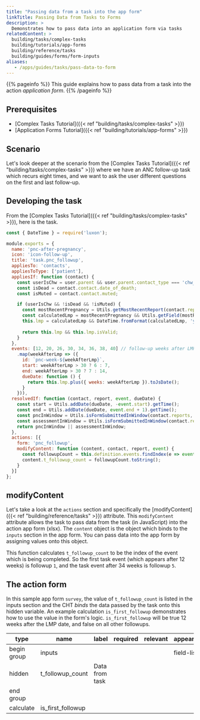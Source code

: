 ```yaml
---
title: "Passing data from a task into the app form"
linkTitle: Passing Data from Tasks to Forms
description: >
  Demonstrates how to pass data into an application form via tasks
relatedContent: >
  building/tasks/complex-tasks
  building/tutorials/app-forms
  building/reference/tasks
  building/guides/forms/form-inputs  
aliases:
   - /apps/guides/tasks/pass-data-to-form
---
```


{{% pageinfo %}}
This guide explains how to pass data from a task into the action _application form_. 
{{% /pageinfo %}}

## Prerequisites

* [Complex Tasks Tutorial]({{< ref "building/tasks/complex-tasks" >}})
* [Application Forms Tutorial]({{< ref "building/tutorials/app-forms" >}})

## Scenario

Let's look deeper at the scenario from the [Complex Tasks Tutorial]({{< ref "building/tasks/complex-tasks" >}}) where we have an ANC follow-up task which recurs eight times, and we want to ask the user different questions on the first and last follow-up.

## Developing the task
From the [Complex Tasks Tutorial]({{< ref "building/tasks/complex-tasks" >}}), here is the task.

```javascript
const { DateTime } = require('luxon');

module.exports = {
  name: 'pnc-after-pregnancy',
  icon: 'icon-follow-up',
  title: 'task.pnc_followup',
  appliesTo: 'contacts',
  appliesToType: ['patient'],
  appliesIf: function (contact) {
    const userIsChw = user.parent && user.parent.contact_type === 'chw_area';
    const isDead = contact.contact.date_of_death;
    const isMuted = contact.contact.muted;

    if (userIsChw && !isDead && !isMuted) {
      const mostRecentPregnancy = Utils.getMostRecentReport(contact.reports, 'pregnancy');
      const calculatedLmp = mostRecentPregnancy && Utils.getField(mostRecentPregnancy, 'g_details.estimated_lmp');
      this.lmp = calculatedLmp && DateTime.fromFormat(calculatedLmp, 'yyyy-MM-dd');
      
      return this.lmp && this.lmp.isValid;
    }
  },
  events: [12, 20, 26, 30, 34, 36, 38, 40] // follow-up weeks after LMP
    .map(weekAfterLmp => ({
      id: `pnc-week-${weekAfterLmp}`,
      start: weekAfterLmp > 30 ? 6 : 7,
      end: weekAfterLmp > 30 ? 7 : 14,
      dueDate: function () {
        return this.lmp.plus({ weeks: weekAfterLmp }).toJsDate();
      }
    })),
  resolvedIf: function (contact, report, event, dueDate) {
    const start = Utils.addDate(dueDate, -event.start).getTime();
    const end = Utils.addDate(dueDate, event.end + 1).getTime();
    const pncInWindow = Utils.isFormSubmittedInWindow(contact.reports, 'pnc_followup', start, end);
    const assessmentInWindow = Utils.isFormSubmittedInWindow(contact.reports, 'assessment_followup', start, end);
    return pncInWindow || assessmentInWindow;
  },
  actions: [{
    form: 'pnc_followup',
    modifyContent: function (content, contact, report, event) {
      const followupCount = this.definition.events.findIndex(e => event.id === e.id) + 1;
      content.t_followup_count = followupCount.toString();
    }
  }]
};
```

## modifyContent
Let's take a look at the `actions` section and specifically the [modifyContent]({{< ref "building/reference/tasks" >}}) attribute. This `modifyContent` attribute allows the task to pass data from the task (in JavaScript) into the action app form (xlsx). The `content` object is the object which binds to the `inputs` section in the app form. You can pass data into the app form by assigning values onto this object. 

This function calculates `t_followup_count` to be the index of the event which is being completed. So the first task event (which appears after 12 weeks) is followup `1`, and the task event after 34 weeks is followup `5`. 

## The action form
In this sample app form `survey`, the value of `t_followup_count` is listed in the inputs section and the CHT _binds_ the data passed by the task onto this hidden variable. An example calculation `is_first_followup` demonstrates how to use the value in the form's logic. `is_first_followup` will be true 12 weeks after the LMP date, and false on all other followups.

| type        | name               | label                       | required | relevant          | appearance | constraint | constraint_message  | calculation                                |
| ----------- | ------------------ | --------------------------- | -------- | ----------------- | ---------- | ---------- | ------------------- | ------------------------------------------ |
| begin group | inputs             |                             |          |                   | field-list |            |                     |                                            |
| hidden      | t_followup_count   | Data from task              |          |                   |            |            |                     |                                            |
| end group   |                    |                             |          |                   |            |            |                     |                                            |
| calculate   | is_first_followup  |                             |          |                   |            |            |                     | if(${t_follow_up_count}='1',true,false)   |
